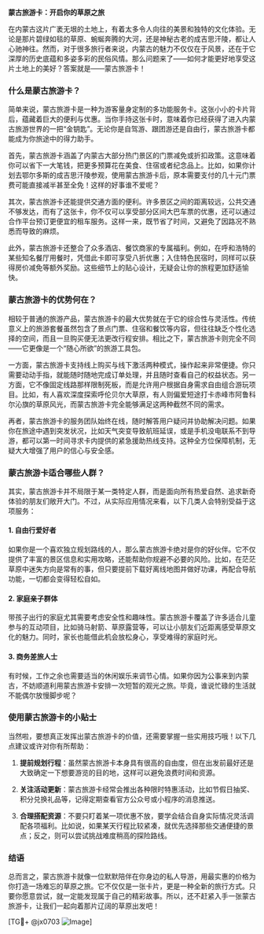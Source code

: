 **蒙古旅游卡：开启你的草原之旅**

在内蒙古这片广袤无垠的土地上，有着太多令人向往的美景和独特的文化体验。无论是那片碧绿如毯的草原、蜿蜒奔腾的大河，还是神秘古老的成吉思汗陵，都让人心驰神往。然而，对于很多旅行者来说，内蒙古的魅力不仅仅在于风景，还在于它深厚的历史底蕴和多姿多彩的民俗风情。那么问题来了——如何才能更好地享受这片土地上的美好？答案就是——蒙古旅游卡！

### 什么是蒙古旅游卡？

简单来说，蒙古旅游卡是一种为游客量身定制的多功能服务卡。这张小小的卡片背后，蕴藏着巨大的便利与优惠。当你手持这张卡时，意味着你已经获得了进入内蒙古旅游世界的一把“金钥匙”。无论你是自驾游、跟团游还是自由行，蒙古旅游卡都能成为你旅途中的得力助手。

首先，蒙古旅游卡涵盖了内蒙古大部分热门景区的门票减免或折扣政策。这意味着你可以省下一大笔钱，把更多预算花在美食、住宿或者纪念品上。比如，如果你计划去鄂尔多斯的成吉思汗陵参观，使用蒙古旅游卡后，原本需要支付的几十元门票费可能直接减半甚至全免！这样的好事谁不爱呢？

其次，蒙古旅游卡还能提供交通方面的便利。许多景区之间的距离较远，公共交通不够发达，而有了这张卡，你不仅可以享受部分区间大巴车票的优惠，还可以通过合作平台预订更便宜的租车服务。这样一来，既节省了时间，又避免了因路况不熟悉而导致的麻烦。

此外，蒙古旅游卡还整合了众多酒店、餐饮商家的专属福利。例如，在呼和浩特的某些知名餐厅用餐时，凭借此卡即可享受八折优惠；入住特色民宿时，同样可以获得房价减免等额外奖励。这些细节上的贴心设计，无疑会让你的旅程更加舒适愉快。

### 蒙古旅游卡的优势何在？

相较于普通的旅游产品，蒙古旅游卡的最大优势就在于它的综合性与灵活性。传统意义上的旅游套餐虽然包含了景点门票、住宿和餐饮等内容，但往往缺乏个性化选择的空间，而且一旦购买便无法更改行程安排。相比之下，蒙古旅游卡则完全不同——它更像是一个“随心所欲”的旅游工具包。

一方面，蒙古旅游卡支持线上购买与线下激活两种模式，操作起来非常便捷。你只需要动动手指，就能随时随地完成订单处理，并且随时查看自己的权益状态。另一方面，它不像固定线路那样限制死板，而是允许用户根据自身需求自由组合游玩项目。比如，有人喜欢深度探索呼伦贝尔大草原，有人则偏爱短途打卡赤峰市阿鲁科尔沁旗的草原风光，而蒙古旅游卡完全能够满足这两种截然不同的需求。

再者，蒙古旅游卡的服务团队始终在线，随时解答用户疑问并协助解决问题。如果你在旅途中遇到突发状况，比如天气突变导致航班延误，或是手机没电联系不到导游，都可以第一时间寻求卡内提供的紧急援助热线支持。这种全方位保障机制，无疑大大增强了用户的信心与安全感。

### 蒙古旅游卡适合哪些人群？

其实，蒙古旅游卡并不局限于某一类特定人群，而是面向所有热爱自然、追求新奇体验的朋友们敞开大门。不过，从实际应用情况来看，以下几类人会特别受益于这项服务：

#### 1. 自由行爱好者
如果你是一个喜欢独立规划路线的人，那么蒙古旅游卡绝对是你的好伙伴。它不仅提供了丰富的景区信息和实用攻略，还能帮助你规避不必要的风险。比如，在茫茫草原中迷失方向是常有的事，但只要提前下载好离线地图并做好功课，再配合导航功能，一切都会变得轻松自如。

#### 2. 家庭亲子群体
带孩子出行的家庭尤其需要考虑安全性和趣味性。蒙古旅游卡覆盖了许多适合儿童参与的互动项目，比如骑马射箭、草原露营等，可以让小朋友们近距离感受草原文化的魅力。同时，家长也能借此机会放松身心，享受难得的家庭时光。

#### 3. 商务差旅人士
有时候，工作之余也需要适当的休闲娱乐来调节心情。如果你因为公事来到内蒙古，不妨顺道利用蒙古旅游卡安排一次短暂的观光之旅。毕竟，谁说忙碌的生活就不能偶尔放慢脚步呢？

### 使用蒙古旅游卡的小贴士

当然啦，要想真正发挥出蒙古旅游卡的价值，还需要掌握一些实用技巧哦！以下几点建议或许对你有所帮助：

1. **提前规划行程**：虽然蒙古旅游卡本身具有很高的自由度，但在出发前最好还是大致确定一下想要游览的目的地，这样可以避免浪费时间和资源。
   
2. **关注活动更新**：蒙古旅游卡经常会推出各种限时特惠活动，比如节假日抽奖、积分兑换礼品等，记得定期查看官方公众号或小程序的消息推送。
   
3. **合理搭配资源**：不要只盯着某一项优惠不放，要学会结合自身实际情况灵活调配各项福利。比如说，如果某天行程比较紧凑，就优先选择那些交通便捷的景点；反之，则可以尝试挑战难度稍高的探险路线。

### 结语

总而言之，蒙古旅游卡就像一位默默陪伴在你身边的私人导游，用最实惠的价格为你打造一场难忘的草原之旅。它不仅仅是一张卡片，更是一种全新的旅行方式。只要你愿意尝试，就一定能发现属于自己的精彩故事。所以，还不赶紧入手一张蒙古旅游卡，让我们一起向着那片辽阔的草原出发吧！

[TG💪+ @jx0703 ![Image](https://github.com/user-attachments/assets/dbca1d08-cadb-493c-b0ec-ad6f7a83f270)]